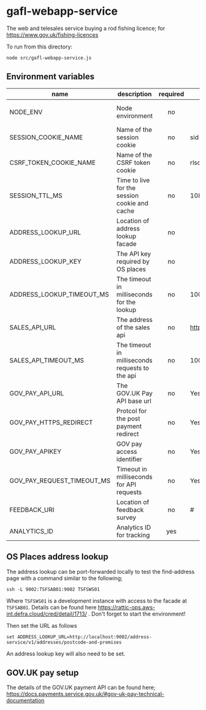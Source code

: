 # gafl-webapp-service

The web and telesales service buying a rod fishing licence; for https://www.gov.uk/fishing-licences

To run from this directory:

`node src/gafl-webapp-service.js`

## Environment variables

| name                       | description                                     | required | default             | valid                         |
| -------------------------- | ----------------------------------------------- | :------: | ------------------- | ----------------------------- |
| NODE_ENV                   | Node environment                                |    no    |                     | development, test, production |
| SESSION_COOKIE_NAME        | Name of the session cookie                      |    no    | sid                 |                               |
| CSRF_TOKEN_COOKIE_NAME     | Name of the CSRF token cookie                   |    no    | rlsctkn             |                               |
| SESSION_TTL_MS             | Time to live for the session cookie and cache   |    no    | 10800000            |                               |
| ADDRESS_LOOKUP_URL         | Location of address lookup facade               |    no    |                     |                               |
| ADDRESS_LOOKUP_KEY         | The API key required by OS places               |    no    |                     |                               |
| ADDRESS_LOOKUP_TIMEOUT_MS  | The timeout in milliseconds for the lookup      |    no    | 10000               |                               |
| SALES_API_URL              | The address of the sales api                    |    no    | http://0.0.0.0:4000 |                               |
| SALES_API_TIMEOUT_MS       | The timeout in milliseconds requests to the api |    no    | 10000               |                               |
| GOV_PAY_API_URL            | The GOV.UK Pay API base url                     |    no    | Yes                 |                               |
| GOV_PAY_HTTPS_REDIRECT     | Protcol for the post payment redirect           |    no    | Yes                 |                               |
| GOV_PAY_APIKEY             | GOV pay access identifier                       |    no    | Yes                 |                               |
| GOV_PAY_REQUEST_TIMEOUT_MS | Timeout in milliseconds for API requests        |    no    | Yes                 |                               |
| FEEDBACK_URI               | Location of feedback survey                     |    no    | #                   |                               |
| ANALYTICS_ID               | Analytics ID for tracking                       |   yes    |                     |                               |
## OS Places address lookup

The address lookup can be port-forwarded locally to test the find-address page with a command similar to the following;

`ssh -L 9002:TSFSAB01:9002 TSFSWS01`

Where `TSFSWS01` is a development instance with access to the facade at `TSFSAB01`. Details can be found here https://rattic-ops.aws-int.defra.cloud/cred/detail/1713/ . Don't forget to start the environment!

Then set the URL as follows

`set ADDRESS_LOOKUP_URL=http://localhost:9002/address-service/v1/addresses/postcode-and-premises`

An address lookup key will also need to be set.

## GOV.UK pay setup

The details of the GOV.UK payment API can be found here; https://docs.payments.service.gov.uk/#gov-uk-pay-technical-documentation
